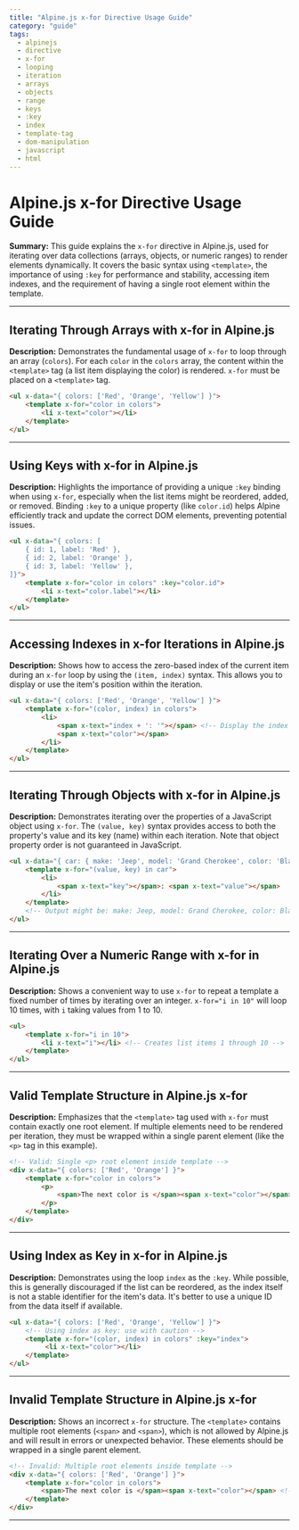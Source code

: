 ```yaml
---
title: "Alpine.js x-for Directive Usage Guide"
category: "guide"
tags:
  - alpinejs
  - directive
  - x-for
  - looping
  - iteration
  - arrays
  - objects
  - range
  - keys
  - :key
  - index
  - template-tag
  - dom-manipulation
  - javascript
  - html
---
```


# Alpine.js x-for Directive Usage Guide

**Summary:** This guide explains the `x-for` directive in Alpine.js, used for iterating over data collections (arrays, objects, or numeric ranges) to render elements dynamically. It covers the basic syntax using `<template>`, the importance of using `:key` for performance and stability, accessing item indexes, and the requirement of having a single root element within the template.

---

## Iterating Through Arrays with x-for in Alpine.js

**Description:** Demonstrates the fundamental usage of `x-for` to loop through an array (`colors`). For each `color` in the `colors` array, the content within the `<template>` tag (a list item displaying the color) is rendered. `x-for` must be placed on a `<template>` tag.

```html
<ul x-data="{ colors: ['Red', 'Orange', 'Yellow'] }">
    <template x-for="color in colors">
        <li x-text="color"></li>
    </template>
</ul>
```

---

## Using Keys with x-for in Alpine.js

**Description:** Highlights the importance of providing a unique `:key` binding when using `x-for`, especially when the list items might be reordered, added, or removed. Binding `:key` to a unique property (like `color.id`) helps Alpine efficiently track and update the correct DOM elements, preventing potential issues.

```html
<ul x-data="{ colors: [
    { id: 1, label: 'Red' },
    { id: 2, label: 'Orange' },
    { id: 3, label: 'Yellow' },
]}">
    <template x-for="color in colors" :key="color.id">
        <li x-text="color.label"></li>
    </template>
</ul>
```

---

## Accessing Indexes in x-for Iterations in Alpine.js

**Description:** Shows how to access the zero-based index of the current item during an `x-for` loop by using the `(item, index)` syntax. This allows you to display or use the item's position within the iteration.

```html
<ul x-data="{ colors: ['Red', 'Orange', 'Yellow'] }">
    <template x-for="(color, index) in colors">
        <li>
            <span x-text="index + ': '"></span> <!-- Display the index -->
            <span x-text="color"></span>
        </li>
    </template>
</ul>
```

---

## Iterating Through Objects with x-for in Alpine.js

**Description:** Demonstrates iterating over the properties of a JavaScript object using `x-for`. The `(value, key)` syntax provides access to both the property's value and its key (name) within each iteration. Note that object property order is not guaranteed in JavaScript.

```html
<ul x-data="{ car: { make: 'Jeep', model: 'Grand Cherokee', color: 'Black' } }">
    <template x-for="(value, key) in car">
        <li>
            <span x-text="key"></span>: <span x-text="value"></span>
        </li>
    </template>
    <!-- Output might be: make: Jeep, model: Grand Cherokee, color: Black -->
</ul>
```

---

## Iterating Over a Numeric Range with x-for in Alpine.js

**Description:** Shows a convenient way to use `x-for` to repeat a template a fixed number of times by iterating over an integer. `x-for="i in 10"` will loop 10 times, with `i` taking values from 1 to 10.

```html
<ul>
    <template x-for="i in 10">
        <li x-text="i"></li> <!-- Creates list items 1 through 10 -->
    </template>
</ul>
```

---

## Valid Template Structure in Alpine.js x-for

**Description:** Emphasizes that the `<template>` tag used with `x-for` must contain exactly one root element. If multiple elements need to be rendered per iteration, they must be wrapped within a single parent element (like the `<p>` tag in this example).

```html
<!-- Valid: Single <p> root element inside template -->
<div x-data="{ colors: ['Red', 'Orange'] }">
    <template x-for="color in colors">
        <p>
            <span>The next color is </span><span x-text="color"></span>
        </p>
    </template>
</div>
```

---

## Using Index as Key in x-for in Alpine.js

**Description:** Demonstrates using the loop `index` as the `:key`. While possible, this is generally discouraged if the list can be reordered, as the index itself is not a stable identifier for the item's data. It's better to use a unique ID from the data itself if available.

```html
<ul x-data="{ colors: ['Red', 'Orange', 'Yellow'] }">
    <!-- Using index as key: use with caution -->
    <template x-for="(color, index) in colors" :key="index">
         <li x-text="color"></li>
    </template>
</ul>
```

---

## Invalid Template Structure in Alpine.js x-for

**Description:** Shows an incorrect `x-for` structure. The `<template>` contains multiple root elements (`<span>` and `<span>`), which is not allowed by Alpine.js and will result in errors or unexpected behavior. These elements should be wrapped in a single parent element.

```html
<!-- Invalid: Multiple root elements inside template -->
<div x-data="{ colors: ['Red', 'Orange'] }">
    <template x-for="color in colors">
        <span>The next color is </span><span x-text="color"></span> <!-- Error! -->
    </template>
</div>
```

---